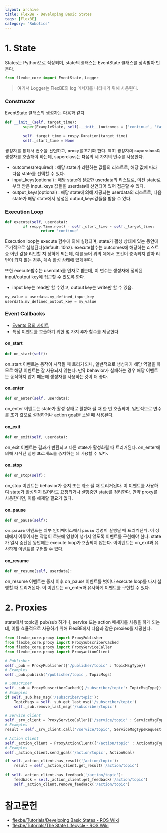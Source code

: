 ```yaml
---
layout: archive
title: FlexBe - Developing Basic States
tags: [FlexBE]
category: "Robotics"
---
```


# 1. State

States는 Python으로 적상되며, state의 클래스는 EventState 클래스를 상속받아 만든다.

```python
from flexbe_core import EventState, Logger
```

> 여기서 Logger는 FlexBE의 log 메세지를 나타내기 위해 사용된다.

### Constructor

EventState 클래스의 생성자는 다음과 같다

```python
def __init__(self, target_time):
        super(ExampleState, self).__init__(outcomes = ['continue', 'failed'])

        self._target_time = rospy.Duration(target_time)
        self._start_time = None
```

생성자를 통해서 변수을 선언하고, proxy를 초기화 한다. 특히 생성자의 superclass의 생성자를 호출해야 하는데, superclass는 다음의 세 가지의 인수를 사용한다.

- outcomes(required) : 해당 state가 리턴하는 값들의 리스트로, 해당 값에 따라 다음 state를 선택할 수 있다.
- input_keys(optional) : 해당 state에 필요한 userdata의 리스트로, 이전 state로부터 받은 input_keys 값들을  userdata에 선언되어 있어 접근할 수 있다.
- output_keys(optional) : 해당 state에 의해 제공되는 userdata의 리스트로, 다음 state가 해당 state에서 생성된 output_keys값들을 받을 수 있다.

### Execution Loop

```python
def execute(self, userdata):
        if rospy.Time.now() - self._start_time < self._target_time:
                return 'continue'
```

Execution loop는 execute 함수에 의해 실행되며, state가 활성 상태에 있는 동안에 주기적으로 실행된다(default: 10hz). execute함수는 outcomes에 해당하는 리스트 중 어떤 값을 리턴할 지 정하게 되는데, 예를 들어 위의 예에서 조건이 충족되지 않아 리턴이 되지 않는 경우, 계속 활성 상태에 있게 된다.

또한 execute함수는 userdata를 인자로 받는데, 이 변수는 생성자에 정의된 input/output key에 접근할 수 있도록 한다.

* input key는 read만 할 수있고, output key는 write만 할 수 있음.

```python
my_value = userdata.my_defined_input_key
userdata.my_defined_output_key = my_value
```

### Event Callbacks

* [Events 정의 사이트]()
* 특정 이벤트를 호출하기 위한 몇 가지 추가 함수를 제공한다

#### on_start

```python
def on_start(self):
```

on_start 이벤트는 동작이 시작될 때 트리거 되나, 일반적으로 생성자가 해당 역할을 하므로 해당 이벤트는 잘 사용되지 않는다. 만약 behavior가 실패하는 경우 해당 이벤트는 동작하지 않기 때문에 생성자를 사용하는 것이 더 좋다.

#### on_enter

```python
def on_enter(self, userdata):
```

on_enter 이벤트는 state가 활성 상태로 활성화 될 때 한 번 호출되며, 일반적으로 변수를 초기 값으로 설정하거나 action goal을 보낼 때 사용된다.

#### on_exit

```python
def on_exit(self, userdata):
```

on_exit 이벤트는 결과가 반환되고 다른 state가 활성화될 때 트리거된다. on_enter에 의해 시작된 실행 프로세스를 중지하는 데 사용할 수 있다.

#### on_stop

```python
def on_stop(self):
```

on_stop 이벤트는 behavior가 중지 또는 취소 될 때 트리거된다. 이 이벤트를 사용하여 state가 활성되지 않더라도 요청되거나 실행중인 state를 정리한다. 만약 proxy를 사용한다면, 이를 해제할 필요가 없다.

#### on_pause

```python
def on_pause(self):
```

on_pause 이벤트는 외부 인터페이스에서 pause 명령이 실행될 때 트리거된다. 이 상태에서 이루어지는 작업이 로봇에 영향이 생기지 않도록 이벤트를 구현해야 한다. state가 일시 중단된 동안에는 execute loop가 호출되지 않는다. 이이벤트는 on_exit과 유사하게 이벤트를 구현할 수 있다.


#### on_resume

```python
def on_resume(self, userdata):
```

on_resume 이벤트는 중지 이후 on_pause 이벤트를 벗어나 execute loop를 다시 실행할 때 트리거된다. 이 이벤트는 on_enter과 유사하게 이벤트를 구현할 수 있다.

# 2. Proxies

state에서 topic을 pub/sub 하거나, service 또는 action 메세지를 사용을 하게 되는데, 이를 효율적으로 사용하기 위해 FlexBE에서 다음과 같은 proxies를 제공한다.

```python
from flexbe_core.proxy import ProxyPublisher
from flexbe_core.proxy import ProxySubscriberCached
from flexbe_core.proxy import ProxyServiceCaller
from flexbe_core.proxy import ProxyActionClient

# Publisher
self._pub = ProxyPublisher({'/publisher/topic' : TopicMsgType})
# Examples
self._pub.publish('/publisher/topic', TopicMsgs)

# Subscriber
self._sub = ProxySubscriberCached({'/subscriber/topic': TopicMsgType})
# Examples
if self._sub.has_msg('/subscriber/topic'):
    TopicMsgs = self._sub.get_last_msg('/subscriber/topic')
    self._sub.remove_last_msg('/subscriber/topic')

# Service Client
self._srv_client = ProxyServiceCaller({'/service/topic' : ServiceMsgType})
# Examples
result = self._srv_client.call('/service/topic', ServiceMsgTypeRequest())

# Action Client
self._action_client = ProxyActionClient({'/action/topic' : ActionMsgType})
# Examples
self._action_client.send_goal('/action/topic', ActionGoal)

if self._action_client.has_result('/action/topic'):
    result = self._action_client.get_result('/action/topic')
    
if self._action_client.has_feedback('/action/topic'):
    feedback = self._action_client.get_feedback('/action/topic')
    self._action_client.remove_feedback('/action/topic')
```

# 참고문헌

- [flexbe/Tutorials/Developing Basic States - ROS Wiki](http://wiki.ros.org/flexbe/Tutorials/Developing%20Basic%20States)
- [flexbe/Tutorials/The State Lifecycle - ROS Wiki](http://wiki.ros.org/flexbe/Tutorials/The%20State%20Lifecycle)